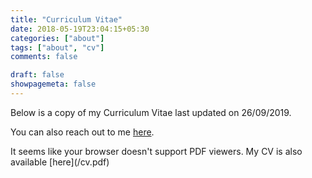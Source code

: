```yaml
---
title: "Curriculum Vitae"
date: 2018-05-19T23:04:15+05:30
categories: ["about"]
tags: ["about", "cv"]
comments: false

draft: false
showpagemeta: false
---
```



Below is a copy of my Curriculum Vitae last updated on 26/09/2019.

You can also reach out to me [here](mailto:pal@nabarun.in).

<object data="/cv.pdf#pagemode=none" type="application/pdf" width="100%" height="900px">
<p>It seems like your browser doesn't support PDF viewers. My CV is also available [here](/cv.pdf)</p>
</object>
